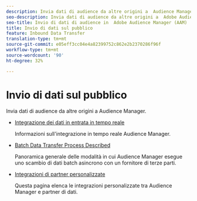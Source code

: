 ```yaml
---
description: Invia dati di audience da altre origini a  Audience Manager.
seo-description: Invia dati di audience da altre origini a  Adobe Audience Manager (AAM).
seo-title: Invio di dati di audience in  Adobe Audience Manager (AAM)
title: Invio di dati sul pubblico
feature: Inbound Data Transfer
translation-type: tm+mt
source-git-commit: e05eff3cc04e4a82399752c862e2b2370286f96f
workflow-type: tm+mt
source-wordcount: '90'
ht-degree: 32%

---
```



# Invio di dati sul pubblico

Invia dati di audience da altre origini a  Audience Manager.

* [Integrazione dei dati in entrata in tempo reale](/help/using/integration/sending-audience-data/real-time-data-integration/real-time-tech-specs.md)

   Informazioni sull&#39;integrazione in tempo reale  Audience Manager.

* [Batch Data Transfer Process Described](/help/using/integration/sending-audience-data/batch-data-transfer-explained/batch-data-transfer-explained.md)

   Panoramica generale delle modalità in cui  Audience Manager esegue uno scambio di dati batch asincrono con un fornitore di terze parti.

* [Integrazioni di partner personalizzate](/help/using/integration/sending-audience-data/custom-partner-integrations.md)

   Questa pagina elenca le integrazioni personalizzate tra Audience Manager e partner di dati.
